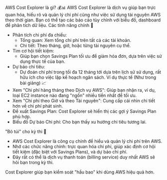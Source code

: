 
AWS Cost Explorer là gì? 💰📊
AWS Cost Explorer là dịch vụ giúp bạn trực quan hóa, hiểu rõ và quản lý chi phí cũng như việc sử dụng tài nguyên AWS theo thời gian. Bạn có thể tạo các báo cáo tùy chỉnh với biểu đồ, dashboard để phân tích dữ liệu.
Các tính năng chính 🦸
 * Phân tích chi phí đa chiều:
   * Tổng quan: Xem tổng chi phí trên tất cả các tài khoản.
   * Chi tiết: Theo tháng, giờ, hoặc từng tài nguyên cụ thể.
 * Tìm cơ hội tiết kiệm:
   * Giúp bạn chọn Savings Plan tối ưu để giảm hóa đơn, dựa trên việc sử dụng thực tế của bạn.
 * Dự báo chi tiêu:
   * Dự đoán chi phí trong tối đa 12 tháng tới dựa trên lịch sử sử dụng, rất hữu ích cho việc lập kế hoạch ngân sách.
Ví dụ thực tế (Như trong bài giảng) 📈
 * Xem "Chi phí hàng tháng theo Dịch vụ AWS": Giúp bạn nhận ra, ví dụ, loại EC2 instance nào đang "ngốn" nhiều tiền nhất để tối ưu.
 * Xem "Chi phí theo Giờ và theo Tài nguyên": Cung cấp cái nhìn chi tiết hơn về chi phí phát sinh.
 * Đề xuất Savings Plan: Cost Explorer sẽ hiển thị các gợi ý Savings Plan phù hợp.
 * Biểu đồ Dự báo Chi phí: Cho bạn thấy xu hướng chi tiêu tương lai.

"Bỏ túi" cho kỳ thi 📝
 * AWS Cost Explorer là công cụ chính để hiểu và quản lý chi phí trên AWS.
 * Nhớ các chức năng chính: trực quan hóa chi phí, giúp xác định cơ hội tiết kiệm (đặc biệt với Savings Plans), và dự báo chi phí.
 * Đây rất có thể là dịch vụ thanh toán (billing service) duy nhất AWS sẽ hỏi bạn trong kỳ thi.

Cost Explorer giúp bạn kiểm soát "hầu bao" khi dùng AWS hiệu quả hơn. 